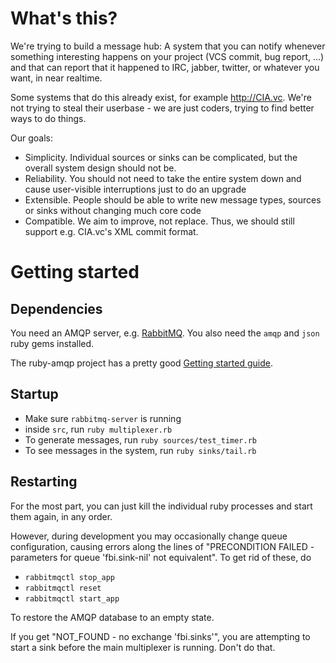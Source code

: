 What's this?
============

We're trying to build a message hub: A system that
you can notify whenever something interesting happens
on your project (VCS commit, bug report, ...) and
that can report that it happened to IRC, jabber, twitter,
or whatever you want, in near realtime.

Some systems that do this already exist, for example <http://CIA.vc>.
We're not trying to steal their userbase - we are just coders,
trying to find better ways to do things.

Our goals:

* Simplicity. Individual sources or sinks can be complicated,
  but the overall system design should not be.
* Reliability. You should not need to take the entire system down
  and cause user-visible interruptions just to do an upgrade
* Extensible. People should be able to write new message types,
  sources or sinks without changing much core code
* Compatible. We aim to improve, not replace. Thus, we should
  still support e.g. CIA.vc's XML commit format.


Getting started
===============

Dependencies
------------

You need an AMQP server, e.g. [RabbitMQ][].
You also need the `amqp` and `json` ruby gems installed.

The ruby-amqp project has a pretty good
[Getting started guide][amqp-ruby-gettingstarted].

  [rabbitmq]: [http://www.rabbitmq.com/]
  [amqp-ruby-gettingstarted]: [http://rdoc.info/github/ruby-amqp/amqp/master/file/docs/GettingStarted.textile]

Startup
-------

* Make sure `rabbitmq-server` is running
* inside `src`, run `ruby multiplexer.rb`
* To generate messages, run `ruby sources/test_timer.rb`
* To see messages in the system, run `ruby sinks/tail.rb`

Restarting
----------

For the most part, you can just kill the individual ruby processes
and start them again, in any order.

However, during development you may occasionally change queue configuration,
causing errors along the lines of
"PRECONDITION FAILED - parameters for queue 'fbi.sink-nil' not equivalent".
To get rid of these, do

* `rabbitmqctl stop_app`
* `rabbitmqctl reset`
* `rabbitmqctl start_app`

To restore the AMQP database to an empty state.

If you get "NOT_FOUND - no exchange 'fbi.sinks'", you are attempting
to start a sink before the main multiplexer is running. Don't do that.
